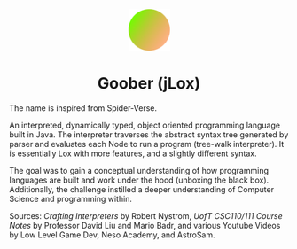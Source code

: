 <div align="center">
  <img src="https://github.com/merrickliu888/Goober/blob/main/Goober%20Icon.png" alt="goober-icon" width="75">  
  <h1>Goober (jLox)</h1>
</div>

The name is inspired from Spider-Verse.

An interpreted, dynamically typed, object oriented programming language built in Java. The interpreter traverses the abstract syntax tree generated by parser and evaluates each Node to run a program (tree-walk interpreter). It is essentially Lox with more features, and a slightly different syntax.

The goal was to gain a conceptual understanding of how programming languages are built and work under the hood (unboxing the black box). Additionally, the challenge instilled a deeper understanding of Computer Science and programming within.

Sources: *Crafting Interpreters* by Robert Nystrom, *UofT CSC110/111 Course Notes* by Professor David Liu and Mario Badr, and various Youtube Videos by Low Level Game Dev, Neso Academy, and AstroSam.
